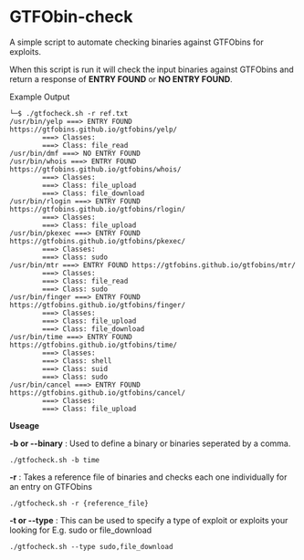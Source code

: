 # GTFObin-check
A simple script to automate checking binaries against GTFObins for exploits.

When this script is run it will check the input binaries against GTFObins and return a response of **ENTRY FOUND** or **NO ENTRY FOUND**.

Example Output

```
└─$ ./gtfocheck.sh -r ref.txt            
/usr/bin/yelp ===> ENTRY FOUND https://gtfobins.github.io/gtfobins/yelp/
        ===> Classes:
        ===> Class: file_read
/usr/bin/dmf ===> NO ENTRY FOUND
/usr/bin/whois ===> ENTRY FOUND https://gtfobins.github.io/gtfobins/whois/
        ===> Classes:
        ===> Class: file_upload
        ===> Class: file_download
/usr/bin/rlogin ===> ENTRY FOUND https://gtfobins.github.io/gtfobins/rlogin/
        ===> Classes:
        ===> Class: file_upload
/usr/bin/pkexec ===> ENTRY FOUND https://gtfobins.github.io/gtfobins/pkexec/
        ===> Classes:
        ===> Class: sudo
/usr/bin/mtr ===> ENTRY FOUND https://gtfobins.github.io/gtfobins/mtr/
        ===> Classes:
        ===> Class: file_read
        ===> Class: sudo
/usr/bin/finger ===> ENTRY FOUND https://gtfobins.github.io/gtfobins/finger/
        ===> Classes:
        ===> Class: file_upload
        ===> Class: file_download
/usr/bin/time ===> ENTRY FOUND https://gtfobins.github.io/gtfobins/time/
        ===> Classes:
        ===> Class: shell
        ===> Class: suid
        ===> Class: sudo
/usr/bin/cancel ===> ENTRY FOUND https://gtfobins.github.io/gtfobins/cancel/
        ===> Classes:
        ===> Class: file_upload
```

**Useage**

**-b or --binary** : Used to define a binary or binaries seperated by a comma.

```
./gtfocheck.sh -b time 
```

**-r** : Takes a reference file of binaries and checks each one individually for an entry on GTFObins

```
./gtfocheck.sh -r {reference_file}
```

**-t or --type** : This can be used to specify a type of exploit or exploits your looking for E.g. sudo or file_download

```
./gtfocheck.sh --type sudo,file_download
```

